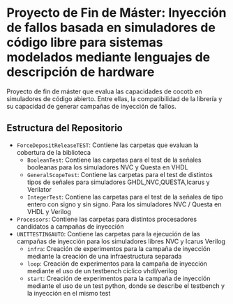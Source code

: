# Proyecto de Fin de Máster: Inyección de fallos basada en simuladores de código libre para sistemas modelados mediante lenguajes de descripción de hardware
Proyecto de fin de máster que evalua las capacidades de cocotb en simuladores de código abierto. Entre ellas, la compatibilidad de la librería y su capacidad de generar campañas de inyección de fallos. 
## Estructura del Repositorio
- `ForceDepositReleaseTEST`: Contiene las carpetas que evaluan la cobertura de la biblioteca
  - `BooleanTest`: Contiene las carpetas para el test de la señales booleanas para los simuladores NVC y Questa en VHDL 
  - `GeneralScopeTest`: Contiene las carpetas para el test de distintos tipos de señales para simuladores GHDL,NVC,QUESTA,Icarus y Verilator
  - `IntegerTest`: Contiene las carpetas para el test de la señales de tipo entero con signo y sin signo. Para los simuladores NVC / Questa en VHDL y Verilog
- `Processors`: Contiene las carpetas para distintos procesadores candidatos a campañas de inyección
- `UNITTESTINGAUTO`: Contiene las carpetas para la ejecución de las campañas de inyección para los simuladores libres NVC y Icarus Verilog
  -  `infra`: Creación de experimentos para la campaña de inyección mediante la creación de una infraestructura separada
  -  `loop`: Creación de experimentos para la campaña de inyección mediante el uso de un testbench cíclico vhdl/verilog
  -  `start`: Creación de experimentos para la campaña de inyección mediante el uso de un test python, donde se describe el testbench y la inyección en el mismo test

